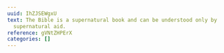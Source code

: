 ```yaml
---
uuid: IhZJSEWgxU
text: The Bible is a supernatural book and can be understood only by
  supernatural aid.
reference: gVNtZHPErX
categories: []
---
```

